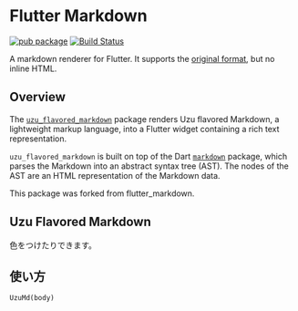 # Flutter Markdown

[![pub package](https://img.shields.io/pub/v/uzu_flavored_markdown.svg)](https://pub.dartlang.org/packages/flutter_markdown)
[![Build Status](https://github.com/flutter/uzu_flavored_markdown/workflows/test/badge.svg)](https://github.com/flutter/uzu_flavored_markdown/actions?workflow=test)

A markdown renderer for Flutter. It supports the
[original format](https://daringfireball.net/projects/markdown/), but no inline HTML.

## Overview

The [`uzu_flavored_markdown`](https://pub.dev/packages/uzu_flavored_markdown) package
renders Uzu flavored Markdown, a lightweight markup language, into a Flutter widget
containing a rich text representation.

`uzu_flavored_markdown` is built on top of the Dart
[`markdown`](https://pub.dev/packages/markdown) package, which parses
the Markdown into an abstract syntax tree (AST). The nodes of the AST are an
HTML representation of the Markdown data.

This package was forked from flutter_markdown.

## Uzu Flavored Markdown

色をつけたりできます。

## 使い方

```
UzuMd(body)
```
